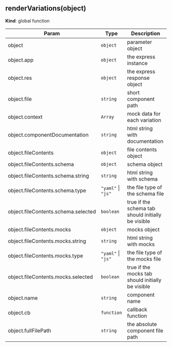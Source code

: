 <a name="renderVariations"></a>

## renderVariations(object)
**Kind**: global function  

| Param | Type | Description |
| --- | --- | --- |
| object | <code>object</code> | parameter object |
| object.app | <code>object</code> | the express instance |
| object.res | <code>object</code> | the express response object |
| object.file | <code>string</code> | short component path |
| object.context | <code>Array</code> | mock data for each variation |
| object.componentDocumentation | <code>string</code> | html string with documentation |
| object.fileContents | <code>object</code> | file contents object |
| object.fileContents.schema | <code>object</code> | schema object |
| object.fileContents.schema.string | <code>string</code> | html string with schema |
| object.fileContents.schema.type | <code>&quot;yaml&quot;</code> \| <code>&quot;js&quot;</code> | the file type of the schema file |
| object.fileContents.schema.selected | <code>boolean</code> | true if the schema tab should initially be visible |
| object.fileContents.mocks | <code>object</code> | mocks object |
| object.fileContents.mocks.string | <code>string</code> | html string with mocks |
| object.fileContents.mocks.type | <code>&quot;yaml&quot;</code> \| <code>&quot;js&quot;</code> | the file type of the mocks file |
| object.fileContents.mocks.selected | <code>boolean</code> | true if the mocks tab should initially be visible |
| object.name | <code>string</code> | component name |
| object.cb | <code>function</code> | callback function |
| object.fullFilePath | <code>string</code> | the absolute component file path |

